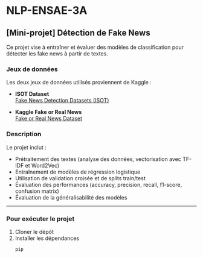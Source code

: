 # NLP-ENSAE-3A

## [Mini-projet] Détection de Fake News

Ce projet vise à entraîner et évaluer des modèles de classification pour détecter les fake news à partir de textes.

### Jeux de données

Les deux jeux de données utilisés proviennent de Kaggle :

- **ISOT Dataset**  
  [Fake News Detection Datasets (ISOT)](https://www.kaggle.com/datasets/emineyetm/fake-news-detection-datasets)

- **Kaggle Fake or Real News**  
  [Fake or Real News Dataset](https://www.kaggle.com/datasets/jillanisofttech/fake-or-real-news)

### Description

Le projet inclut :
- Prétraitement des textes (analyse des données, vectorisation avec TF-IDF et Word2Vec)
- Entraînement de modèles de régression logistique
- Utilisation de validation croisée et de splits train/test
- Évaluation des performances (accuracy, precision, recall, f1-score, confusion matrix)
- Évaluation de la généralisabilité des modèles 

---

### Pour exécuter le projet

1. Cloner le dépôt
2. Installer les dépendances  
   ```bash
   pip
